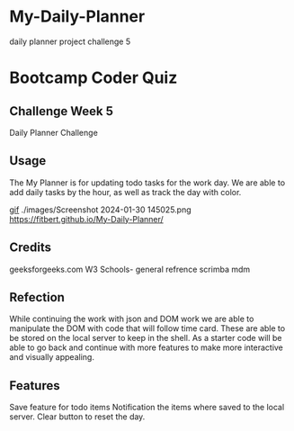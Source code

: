 # My-Daily-Planner
 daily planner project challenge 5
# Bootcamp Coder Quiz

## Challenge Week 5

 Daily Planner Challenge



## Usage

The My Planner is for updating todo tasks for the work day. We are able to add daily tasks by the hour, as well as track the day with color.  

[gif](./images/Work%20Day%20Scheduler.gif)
./images/Screenshot 2024-01-30 145025.png
https://fitbert.github.io/My-Daily-Planner/

## Credits

geeksforgeeks.com
W3 Schools- general refrence
scrimba
mdm


## Refection

While continuing the work with json and DOM work we are able to manipulate the DOM with code that will follow time card. These are able to be stored on the local server to keep in the shell. As a starter code will be able to go back and continue with more features to make more interactive and visually appealing.


## Features

Save feature for todo items
Notification the items where saved to the local server. 
Clear button to reset the day. 
